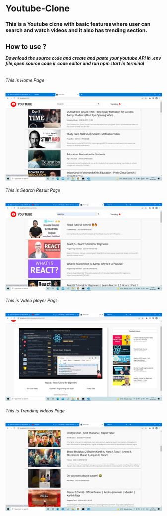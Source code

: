 # Youtube-Clone

### This is a Youtube clone with basic features where user can search and watch videos and it also has trending section.

## How to use ?
***Download the source code and create and paste your youtube API in .env file,open source code in code editor and run npm start in terminal***<br>
<br>
###### This is Home Page
![Home Page](https://github.com/santosh-kumar9493/Youtube-Clone/blob/main/Home.png)
<br>
###### This is Search Result Page
![Search](https://github.com/santosh-kumar9493/Youtube-Clone/blob/main/search.png)
<br>
###### This is Video player Page
![Video](https://github.com/santosh-kumar9493/Youtube-Clone/blob/main/video.png)
<br>
###### This is Trending videos Page
![Trending Page](https://github.com/santosh-kumar9493/Youtube-Clone/blob/main/Trending.png)
